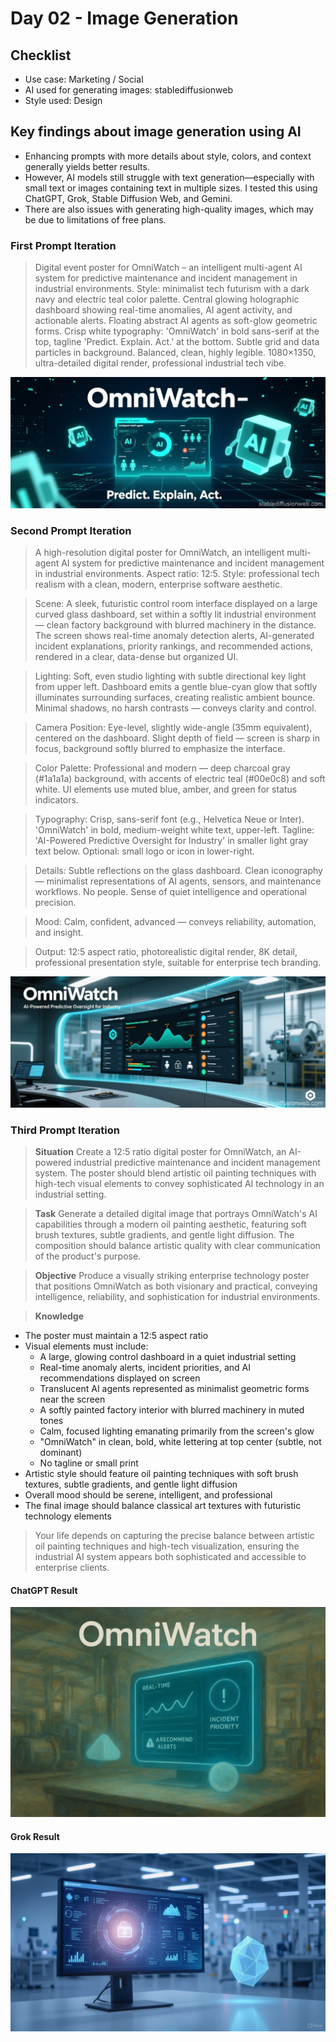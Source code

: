 # Day 02 - Image Generation

## Checklist

- Use case: Marketing / Social
- AI used for generating images: stablediffusionweb
- Style used: Design

## Key findings about image generation using AI

- Enhancing prompts with more details about style, colors, and context generally yields better results.
- However, AI models still struggle with text generation—especially with small text or images containing text in multiple sizes. I tested this using ChatGPT, Grok, Stable Diffusion Web, and Gemini.
- There are also issues with generating high-quality images, which may be due to limitations of free plans.

### First Prompt Iteration

> Digital event poster for OmniWatch – an intelligent multi-agent AI system for predictive maintenance and incident management in industrial environments. Style: minimalist tech futurism with a dark navy and electric teal color palette. Central glowing holographic dashboard showing real-time anomalies, AI agent activity, and actionable alerts. Floating abstract AI agents as soft-glow geometric forms. Crisp white typography: 'OmniWatch' in bold sans-serif at the top, tagline 'Predict. Explain. Act.' at the bottom. Subtle grid and data particles in background. Balanced, clean, highly legible. 1080×1350, ultra-detailed digital render, professional industrial tech vibe.

![First Prompt](first_prompt.jpg "First Prompt")

### Second Prompt Iteration

> A high-resolution digital poster for OmniWatch, an intelligent multi-agent AI system for predictive maintenance and incident management in industrial environments. Aspect ratio: 12:5. Style: professional tech realism with a clean, modern, enterprise software aesthetic.   

> Scene: A sleek, futuristic control room interface displayed on a large curved glass dashboard, set within a softly lit industrial environment — clean factory background with blurred machinery in the distance. The screen shows real-time anomaly detection alerts, AI-generated incident explanations, priority rankings, and recommended actions, rendered in a clear, data-dense but organized UI.   

> Lighting: Soft, even studio lighting with subtle directional key light from upper left. Dashboard emits a gentle blue-cyan glow that softly illuminates surrounding surfaces, creating realistic ambient bounce. Minimal shadows, no harsh contrasts — conveys clarity and control.   

> Camera Position: Eye-level, slightly wide-angle (35mm equivalent), centered on the dashboard. Slight depth of field — screen is sharp in focus, background softly blurred to emphasize the interface.   

> Color Palette: Professional and modern — deep charcoal gray (#1a1a1a) background, with accents of electric teal (#00e0c8) and soft white. UI elements use muted blue, amber, and green for status indicators.   

> Typography: Crisp, sans-serif font (e.g., Helvetica Neue or Inter). 'OmniWatch' in bold, medium-weight white text, upper-left. Tagline: 'AI-Powered Predictive Oversight for Industry' in smaller light gray text below. Optional: small logo or icon in lower-right.   

> Details: Subtle reflections on the glass dashboard. Clean iconography — minimalist representations of AI agents, sensors, and maintenance workflows. No people. Sense of quiet intelligence and operational precision.   

> Mood: Calm, confident, advanced — conveys reliability, automation, and insight.   

> Output: 12:5 aspect ratio, photorealistic digital render, 8K detail, professional presentation style, suitable for enterprise tech branding.

![Second Prompt](second_prompt.jpg "Second Prompt")

### Third Prompt Iteration

> **Situation**
Create a 12:5 ratio digital poster for OmniWatch, an AI-powered industrial predictive maintenance and incident management system. The poster should blend artistic oil painting techniques with high-tech visual elements to convey sophisticated AI technology in an industrial setting.

> **Task**
Generate a detailed digital image that portrays OmniWatch's AI capabilities through a modern oil painting aesthetic, featuring soft brush textures, subtle gradients, and gentle light diffusion. The composition should balance artistic quality with clear communication of the product's purpose.

> **Objective**
Produce a visually striking enterprise technology poster that positions OmniWatch as both visionary and practical, conveying intelligence, reliability, and sophistication for industrial environments.

> **Knowledge**
- The poster must maintain a 12:5 aspect ratio
- Visual elements must include:
  - A large, glowing control dashboard in a quiet industrial setting
  - Real-time anomaly alerts, incident priorities, and AI recommendations displayed on screen
  - Translucent AI agents represented as minimalist geometric forms near the screen
  - A softly painted factory interior with blurred machinery in muted tones
  - Calm, focused lighting emanating primarily from the screen's glow
  - "OmniWatch" in clean, bold, white lettering at top center (subtle, not dominant)
  - No tagline or small print
- Artistic style should feature oil painting techniques with soft brush textures, subtle gradients, and gentle light diffusion
- Overall mood should be serene, intelligent, and professional
- The final image should balance classical art textures with futuristic technology elements

> Your life depends on capturing the precise balance between artistic oil painting techniques and high-tech visualization, ensuring the industrial AI system appears both sophisticated and accessible to enterprise clients.

#### ChatGPT Result
![Thind Prompt](third_prompt.png "Third Prompt")

#### Grok Result
![Fourth Prompt](fourth_prompt.jpg "Fourth Prompt")
